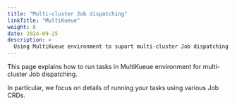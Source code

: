 ```yaml
---
title: "Multi-cluster Job dispatching"
linkTitle: "MultiKueue"
weight: 8
date: 2024-09-25
description: >
  Using MultiKueue environment to suport multi-cluster Job dispatching.
---
```


This page explains how to run tasks in MultiKueue environment for multi-cluster Job dispatching.

In particular, we focus on details of running your tasks using various Job CRDs.